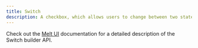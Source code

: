```yaml
---
title: Switch
description: A checkbox, which allows users to change between two states.
---
```


Check out the [Melt UI](https://www.melt-ui.com/docs/builders/switch) documentation for a detailed description of the Switch builder API.
